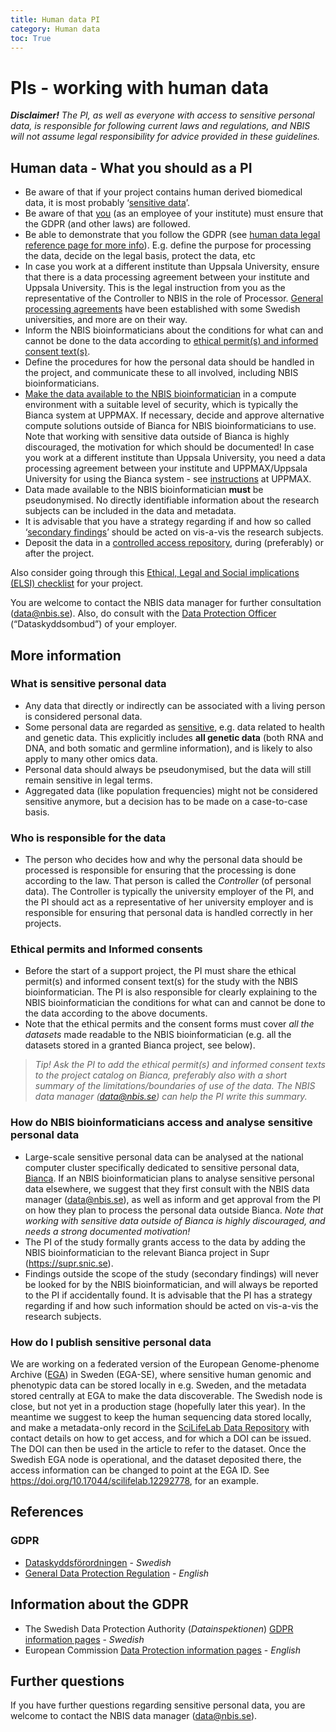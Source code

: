 ```yaml
---
title: Human data PI
category: Human data
toc: True
---
```


# PIs - working with human data

***Disclaimer!**  The PI, as well as everyone with access to sensitive personal data, is responsible for following current laws and regulations, and NBIS will not assume legal responsibility for advice provided in these guidelines.*

## Human data - What you should as a PI
* Be aware of that if your project contains human derived biomedical data, it is most probably ‘[sensitive data](#what-is-sensitive-personal-data)’.
* Be aware of that [you](#who-is-responsible-for-the-data) (as an employee of your institute) must ensure that the GDPR (and other laws) are followed.
* Be able to demonstrate that you follow the GDPR (see [human data legal reference page for more info](/topic/human-data-legal.md)). E.g. define the purpose for processing the data, decide on the legal basis, protect the data, etc
* In case you work at a different institute than Uppsala University, ensure that there is a data processing agreement between your institute and Uppsala University. This is the legal instruction from you as the representative of the Controller to NBIS in the role of Processor. [General processing agreements](/topic/general-processing-agreements.md) have been established with some Swedish universities, and more are on their way.
* Inform the NBIS bioinformaticians about the conditions for what can and cannot be done to the data according to [ethical permit(s) and informed consent text(s)](#ethical-permits-and-informed-consents).
* Define the procedures for how the personal data should be handled in the project, and communicate these to all involved, including NBIS bioinformaticians.
* [Make the data available to the NBIS bioinformatician](#how-do-nbis-bioinformaticians-access-and-analyse-sensitive-personal-data) in a compute environment with a suitable level of security, which is typically the Bianca system at UPPMAX. If necessary, decide and approve alternative compute solutions outside of Bianca for NBIS bioinformaticians to use. Note that working with sensitive data outside of Bianca is highly discouraged, the motivation for which should be documented! In case you work at a different institute than Uppsala University, you need a data processing agreement between your institute and UPPMAX/Uppsala University for using the Bianca system - see [instructions](https://www.uppmax.uu.se/support/faq/general-miscellaneous-faq/sensitive+data+questions/) at UPPMAX.
* Data made available to the NBIS bioinformatician **must** be pseudonymised. No directly identifiable information about the research subjects can be included in the data and metadata.
* It is advisable that you have a strategy regarding if and how so called ‘[secondary findings](https://pubmed.ncbi.nlm.nih.gov/25150271/)’ should be acted on vis-a-vis the research subjects.
* Deposit the data in a [controlled access repository](#how-do-i-publish-sensitive-personal-data), during (preferably) or after the project.

Also consider going through this [Ethical, Legal and Social implications (ELSI) checklist](/topic/sensitive-data.md) for your project.

You are welcome to contact the NBIS data manager for further consultation (<data@nbis.se>). Also, do consult with the [Data Protection Officer](/topic/data-protection-officer.md) (“Dataskyddsombud”) of your employer.

## More information
### What is sensitive personal data
* Any data that directly or indirectly can be associated with a living person is considered personal data.
* Some personal data are regarded as [sensitive](https://ec.europa.eu/info/law/law-topic/data-protection/reform/rules-business-and-organisations/legal-grounds-processing-data/sensitive-data/what-personal-data-considered-sensitive_en), e.g. data related to health and genetic data. This explicitly includes **all genetic data** (both RNA and DNA, and both somatic and germline information), and is likely to also apply to many other omics data.
* Personal data should always be pseudonymised, but the data will still remain sensitive in legal terms.
* Aggregated data (like population frequencies) might not be considered sensitive anymore, but a decision has to be made on a case-to-case basis.

### Who is responsible for the data
* The person who decides how and why the personal data should be processed is responsible for ensuring that the processing is done according to the law. That person is called the *Controller* (of personal data). The Controller is typically the university employer of the PI, and the PI should act as a representative of her university employer and is responsible for ensuring that personal data is handled correctly in her projects.

### Ethical permits and Informed consents
* Before the start of a support project, the PI must share the ethical permit(s) and informed consent text(s) for the study with the NBIS bioinformatician. The PI is also responsible for clearly explaining to the NBIS bioinformatician the conditions for what can and cannot be done to the data according to the above documents.
* Note that the ethical permits and the consent forms must cover *all the datasets* made readable to the NBIS bioinformatician (e.g. all the datasets stored in a granted Bianca project, see below).

> *Tip! Ask the PI to add the ethical permit(s) and informed consent texts to the project catalog on Bianca, preferably also with a short summary of the limitations/boundaries of use of the data. The NBIS data manager (<data@nbis.se>) can help the PI write this summary.*

### How do NBIS bioinformaticians access and analyse sensitive personal data
* Large-scale sensitive personal data can be analysed at the national computer cluster specifically dedicated to sensitive personal data, [Bianca](http://www.uppmax.uu.se/support/user-guides/bianca-user-guide/). If an NBIS bioinformatician plans to analyse sensitive personal data elsewhere, we suggest that they first consult with the NBIS data manager (<data@nbis.se>), as well as inform and get approval from the PI on how they plan to process the personal data outside Bianca. *Note that working with sensitive data outside of Bianca is highly discouraged, and needs a strong documented motivation!*
* The PI of the study formally grants access to the data by adding the NBIS bioinformatician to the relevant Bianca project in Supr (<https://supr.snic.se>).
* Findings outside the scope of the study (secondary findings) will never be looked for by the NBIS bioinformatician, and will always be reported to the PI if accidentally found. It is advisable that the PI has a strategy regarding if and how such information should be acted on vis-a-vis the research subjects.

### How do I publish sensitive personal data
We are working on a federated version of the European Genome-phenome Archive ([EGA](https://ega-archive.org/)) in Sweden (EGA-SE), where sensitive human genomic and phenotypic data can be stored locally in e.g. Sweden, and the metadata stored centrally at EGA to make the data discoverable. The Swedish node is close, but not yet in a production stage (hopefully later this year). In the meantime we suggest to keep the human sequencing data stored locally, and make a metadata-only record in the [SciLifeLab Data Repository](https://www.scilifelab.se/data/repository) with contact details on how to get access, and for which a DOI can be issued. The DOI can then be used in the article to refer to the dataset. Once the Swedish EGA node is operational, and the dataset deposited there, the access information can be changed to point at the EGA ID. See <https://doi.org/10.17044/scilifelab.12292778>, for an example.

## References
### GDPR
* [Dataskyddsförordningen](https://www.imy.se/verksamhet/dataskydd/det-har-galler-enligt-gdpr/introduktion-till-gdpr/dataskyddsforordningen-i-fulltext/) - *Swedish*
* [General Data Protection Regulation](https://gdpr-info.eu/) - *English*

## Information about the GDPR
* The Swedish Data Protection Authority (*Datainspektionen*) [GDPR information pages](https://www.imy.se/verksamhet/dataskydd/det-har-galler-enligt-gdpr/introduktion-till-gdpr/) - *Swedish*
* European Commission [Data Protection information pages](https://ec.europa.eu/info/law/law-topic/data-protection/reform_en) - *English*

## Further questions
If you have further questions regarding sensitive personal data, you are welcome to contact the NBIS data manager (<data@nbis.se>).
